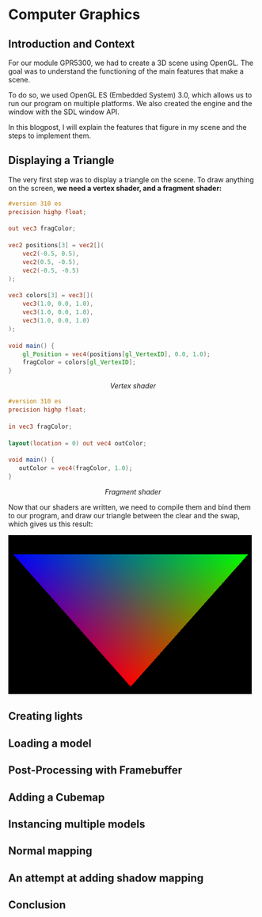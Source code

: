 
# Computer Graphics

## Introduction and Context

For our module GPR5300, we had to create a 3D scene using OpenGL. The goal was to understand the functioning of the main features that make a scene.

To do so, we used OpenGL ES (Embedded System) 3.0, which allows us to run our program on multiple platforms. We also created the engine and the window with the SDL window API.

In this blogpost, I will explain the features that figure in my scene and the steps to implement them.

## Displaying a Triangle

The very first step was to display a triangle on the scene. To draw anything on the screen, **we need a vertex shader, and a fragment shader:**

```glsl
#version 310 es
precision highp float;

out vec3 fragColor;

vec2 positions[3] = vec2[](
    vec2(-0.5, 0.5),
    vec2(0.5, -0.5),
    vec2(-0.5, -0.5)
);

vec3 colors[3] = vec3[](
    vec3(1.0, 0.0, 1.0),
    vec3(1.0, 0.0, 1.0),
    vec3(1.0, 0.0, 1.0)
);

void main() {
    gl_Position = vec4(positions[gl_VertexID], 0.0, 1.0);
    fragColor = colors[gl_VertexID];
}
```

 *<center> Vertex shader </center>*

 ```glsl
 #version 310 es
precision highp float;

in vec3 fragColor;

layout(location = 0) out vec4 outColor;

void main() {
    outColor = vec4(fragColor, 1.0);
}
```
 *<center> Fragment shader </center>*

 Now that our shaders are written, we need to compile them and bind them to our program, and draw our triangle between the clear and the swap, which gives us this result:

 ![](../img/opengl/triangle.png)






## Creating lights

## Loading a model

## Post-Processing with Framebuffer

## Adding a Cubemap

## Instancing multiple models

## Normal mapping

## An attempt at adding shadow mapping

## Conclusion